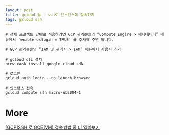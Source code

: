 ```yaml
---
layout: post
title: gcloud 팁 - ssh로 인스턴스에 접속하기
tags: gcloud ssh
---
```


```
# 전체 프로젝트 단위로 적용하려면 GCP 관리콘솔의 “Compute Engine > 메타데이터” 메뉴에서 ‘enable-oslogin = TRUE’ 를 추가해 주면 됩니다.

# GCP 관리콘솔의 “IAM 및 관리자 > IAM” 메뉴에서 사용자 추가

# gcloud cli 설치
brew cask install google-cloud-sdk

# 로그인
gcloud auth login --no-launch-browser

# 인스턴스 접속
gcloud compute ssh micro-ub2004-1

```

# More
[[GCP]SSH 로 GCE(VM) 접속방법 좀 더 알아보기](https://medium.com/google-cloud-apac/gcp-ssh-로-gce-vm-접속방법-좀-더-알아보기-cb37dce39f87)
